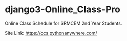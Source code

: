 # django3-Online_Class-Pro
Online Class Schedule for SRMCEM 2nd Year Students.

Site Link: https://ocs.pythonanywhere.com/
